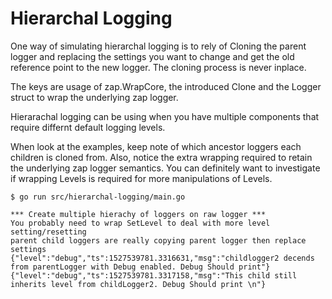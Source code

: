 # Hierarchal Logging

One way of simulating hierarchal logging is to rely of Cloning the parent logger and 
replacing the settings you want to change and get the old reference point to the new logger.
The cloning process is never inplace. 

The keys are usage of zap.WrapCore, the introduced Clone and the Logger struct to wrap the underlying zap logger.

Hierarachal logging can be using when you have multiple components that require differnt default logging
levels.

When look at the examples, keep note of which ancestor loggers each children is cloned from.
Also, notice the extra wrapping required to retain the underlying zap logger semantics.
You can definitely want to investigate if wrapping Levels is required for more manipulations of Levels.

```console
$ go run src/hierarchal-logging/main.go

*** Create multiple hierachy of loggers on raw logger ***
You probably need to wrap SetLevel to deal with more level setting/resetting
parent child loggers are really copying parent logger then replace settings
{"level":"debug","ts":1527539781.3316631,"msg":"childlogger2 decends from parentLogger with Debug enabled. Debug Should print"}
{"level":"debug","ts":1527539781.3317158,"msg":"This child still inherits level from childLogger2. Debug Should print \n"}

```